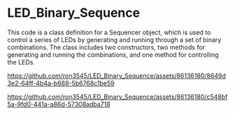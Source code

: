 # LED_Binary_Sequence
This code is a class definition for a Sequencer object, which is used to control a series of LEDs by generating and running through a set of binary combinations. The class includes two constructors, two  methods  for  generating  and  running  the  combinations,  and  one  method  for  controlling  the LEDs.



https://github.com/ron3545/LED_Binary_Sequence/assets/86136180/8649d3e2-64ff-4b4a-b688-5b6768c1be59



https://github.com/ron3545/LED_Binary_Sequence/assets/86136180/c548bf5a-9fd0-441a-a86d-57308adba718

